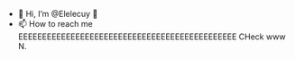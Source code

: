 - 👋 Hi, I’m @Elelecuy
  👀
- 📫 How to reach me EEEEEEEEEEEEEEEEEEEEEEEEEEEEEEEEEEEEEEEEEEEEEE
CHeck
www
N.
